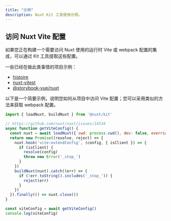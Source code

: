 ```yaml
---
title: "示例"
description: Nuxt Kit 工具使用示例。
---
```


## 访问 Nuxt Vite 配置

如果您正在构建一个需要访问 Nuxt 使用的运行时 Vite 或 webpack 配置的集成，可以通过 Kit 工具提取这些配置。

一些已经在做此类事情的项目示例：

- [histoire](https://github.com/histoire-dev/histoire/blob/main/packages/histoire-plugin-nuxt/src/index.ts)
- [nuxt-vitest](https://github.com/danielroe/nuxt-vitest/blob/main/packages/nuxt-vitest/src/config.ts)
- [@storybook-vue/nuxt](https://github.com/storybook-vue/storybook-nuxt/blob/main/packages/storybook-nuxt/src/preset.ts)

以下是一个简要示例，说明您如何从项目中访问 Vite 配置；您可以采用类似的方法来获取 webpack 配置。

```js
import { loadNuxt, buildNuxt } from '@nuxt/kit'

// https://github.com/nuxt/nuxt/issues/14534
async function getViteConfig() {
  const nuxt = await loadNuxt({ cwd: process.cwd(), dev: false, overrides: { ssr: false } })
  return new Promise((resolve, reject) => {
    nuxt.hook('vite:extendConfig', (config, { isClient }) => {
      if (isClient) {
        resolve(config)
        throw new Error('_stop_')
      }
    })
    buildNuxt(nuxt).catch((err) => {
      if (!err.toString().includes('_stop_')) {
        reject(err)
      }
    })
  }).finally(() => nuxt.close())
}

const viteConfig = await getViteConfig()
console.log(viteConfig)
```